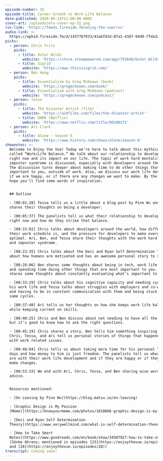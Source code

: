 ```yaml
---
episode-number: 32
episode-title: Career Growth vs Work-Life Balance
date-published: 2020-09-14T11:00:00.000Z
cover-art: /uploads/etv-cover-ep-32.png
rss-link: 'https://feeds.fireside.fm/enjoy-the-vue/rss'
audio-link: >-
  https://aphid.fireside.fm/d/1437767933/41abfd1d-87a1-43d7-94d9-7fda3a5120e1/47c7c8bd-6526-4ca3-8439-00edf1b44a0e.mp3
picks:
  - person: Chris Fritz
    picks:
      - title: Outer Wilds
        website: 'https://store.steampowered.com/app/753640/Outer_Wilds/'
      - title: Sigrid
        website: 'https://www.thisissigrid.com/'
  - person: Ben Hong
    picks:
      - title: Essentialism by Greg McKeown (book)
        website: 'https://gregmckeown.com/book/'
      - title: Essentialism with Greg McKeown (podcast)
        website: 'https://gregmckeown.com/podcast/'
  - person: Tessa
    picks:
      - title: The Disaster Artist (film)
        website: 'https://a24films.com/films/the-disaster-artist'
      - title: DARK (Netflix)
        website: 'https://www.netflix.com/title/80100172'
  - person: Ari Clark
    picks:
      - title: Alone - Season 6
        website: 'https://www.history.com/shows/alone/season-6'
shownotes: >-
  Welcome to Enjoy the Vue! Today we’re here to talk about this mythical thing
  called “Work/Life Balance.” We talk about our relationship to development
  right now and its impact on our life. The topic of work hard mentality and
  imposter syndrome is discussed, especially with developers around the world.
  The discussion turns deeper about making time to do other things that are
  important to you, outside of work. Also, we discuss our work life development,
  if we are happy, or if there are any changes we want to make. By the end, we
  hope you'll find some words of inspiration. 


  ## Outline

  - [00:01:28] Tessa tells us a little about a blog post by Pine Wu and everyone
  shares their thoughts on being a developer.

  - [00:05:37] The panelists tell us what their relationship to development is
  right now and how do they strike that balance.

  - [00:15:02] Chris talks about developers around the world, how different
  their work schedule is, and the pressure for developers to make every moment
  optimal. Ari, Ben, and Tessa share their thoughts with the work hard mentality
  and imposter syndrome.

  - [00:23:35] Chris talks about the Deci and Ryan Self Determination Theory
  about how humans are motivated and has an awesome personal story to share. ☺

  - [00:28:06] Ben shares some thoughts about being in tech, work life balance
  and spending time doing other things that are most important to you. Ari
  shares some thoughts about constantly evaluating what’s important to you.

  - [00:33:29] Chris talks about his cognitive capacity and needing cycles in
  his work life and Tessa talks about struggles with employers and co-workers
  and having to be in constant communication with them and being stuck in the
  same cycles.

  - [00:37:40] Ari tells us her thoughts on how she keeps work life balance
  while keeping current on skills.

  - [00:40:25] Chris and Ben discuss about not needing to have all the answers,
  but it’s good to know how to ask the right questions.

  - [00:45:19] Chris shares a story, Ben tells him something inspiring, and
  Chris, Tessa, and Ari tell us personal stories of things that happened to them
  with work related issues.

  - [00:48:04] Chris tells us about taking more time for his personal life these
  days and how money to him is just freedom. The panelists tell us where they
  are with their work life development and if they are happy or if they want to
  make changes.

  - [00:53:33] We end with Ari, Chris, Tessa, and Ben sharing wise words of
  advice.


  Resources mentioned:

  - [On Leaving by Pine Wu](https://blog.matsu.io/on-leaving)

  - [Graphic Design is My Passion
  (Meme)](https://knowyourmeme.com/photos/1018866-graphic-design-is-my-passion)

  - [Deci and Ryan Self Determination
  Theory](https://www.verywellmind.com/what-is-self-determination-theory-2795387)

  - [How to Take Smart
  Notes](https://www.goodreads.com/en/book/show/34507927-how-to-take-smart-notes)
  (Sönke Ahrens; mentioned in episodes [23](https://enjoythevue.io/episodes/23)
  and [28](https://enjoythevue.io/episodes/28))
transcript: Coming soon!
---
```

